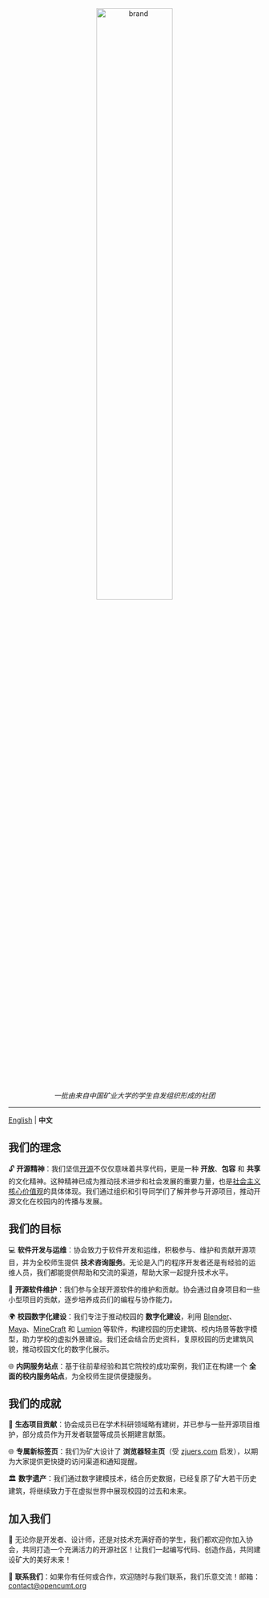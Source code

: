 <div align="center">
  <a href="https://github.com/OpenCUMT">
    <img src="https://cdn.jsdelivr.net/gh/opencumt/.github@main/assets/brand.png" alt="brand" style="width: 55%" />
  </a>
  <p><em>一批由来自中国矿业大学的学生自发组织形成的社团</em></p>
</div>

---

[English](https://github.com/OpenCUMT/.github/blob/main/profile/README.md) | **中文**

## 我们的理念

🔓 **开源精神**：我们坚信[开源](https://baike.baidu.com/item/%E5%BC%80%E6%94%BE%E6%BA%90%E4%BB%A3%E7%A0%81/114160)不仅仅意味着共享代码，更是一种 **开放**、**包容** 和 **共享** 的文化精神。这种精神已成为推动技术进步和社会发展的重要力量，也是[社会主义核心价值观](https://baike.baidu.com/item/%E7%A4%BE%E4%BC%9A%E4%B8%BB%E4%B9%89%E6%A0%B8%E5%BF%83%E4%BB%B7%E5%80%BC%E8%A7%82/3271832)的具体体现。我们通过组织和引导同学们了解并参与开源项目，推动开源文化在校园内的传播与发展。

## 我们的目标

💻 **软件开发与运维**：协会致力于软件开发和运维，积极参与、维护和贡献开源项目，并为全校师生提供 **技术咨询服务**。无论是入门的程序开发者还是有经验的运维人员，我们都能提供帮助和交流的渠道，帮助大家一起提升技术水平。

🔧 **开源软件维护**：我们参与全球开源软件的维护和贡献。协会通过自身项目和一些小型项目的贡献，逐步培养成员们的编程与协作能力。

🌍 **校园数字化建设**：我们专注于推动校园的 **数字化建设**，利用 [Blender](https://www.blender.org/)、[Maya](https://www.autodesk.com/products/maya/overview)、[MineCraft](https://www.minecraft.net/) 和 [Lumion](https://lumion.com/) 等软件，构建校园的历史建筑、校内场景等数字模型，助力学校的虚拟外景建设。我们还会结合历史资料，复原校园的历史建筑风貌，推动校园文化的数字化展示。

🌐 **内网服务站点**：基于往前辈经验和其它院校的成功案例，我们正在构建一个 **全面的校内服务站点**，为全校师生提供便捷服务。

## 我们的成就

🌱 **生态项目贡献**：协会成员已在学术科研领域略有建树，并已参与一些开源项目维护，部分成员作为开发者联盟等成员长期建言献策。

🌐 **专属新标签页**：我们为矿大设计了 **浏览器轻主页**（受 [zjuers.com](https://zjuers.com) 启发），以期为大家提供更快捷的访问渠道和通知提醒。

🏛️ **数字遗产**：我们通过数字建模技术，结合历史数据，已经复原了矿大若干历史建筑，将继续致力于在虚拟世界中展现校园的过去和未来。

## 加入我们

📢 无论你是开发者、设计师，还是对技术充满好奇的学生，我们都欢迎你加入协会，共同打造一个充满活力的开源社区！让我们一起编写代码、创造作品，共同建设矿大的美好未来！

🌟 **联系我们**：如果你有任何或合作，欢迎随时与我们联系，我们乐意交流！邮箱：<contact@opencumt.org>
